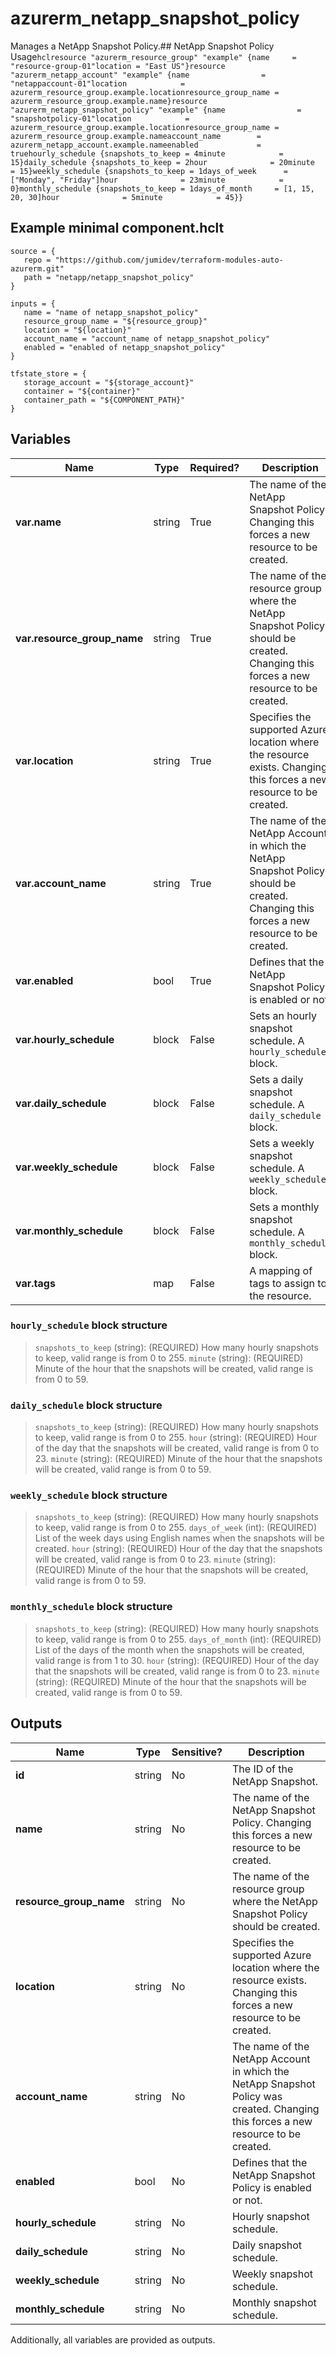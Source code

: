 # azurerm_netapp_snapshot_policy

Manages a NetApp Snapshot Policy.## NetApp Snapshot Policy Usage```hclresource "azurerm_resource_group" "example" {name     = "resource-group-01"location = "East US"}resource "azurerm_netapp_account" "example" {name                = "netappaccount-01"location            = azurerm_resource_group.example.locationresource_group_name = azurerm_resource_group.example.name}resource "azurerm_netapp_snapshot_policy" "example" {name                = "snapshotpolicy-01"location            = azurerm_resource_group.example.locationresource_group_name = azurerm_resource_group.example.nameaccount_name        = azurerm_netapp_account.example.nameenabled             = truehourly_schedule {snapshots_to_keep = 4minute            = 15}daily_schedule {snapshots_to_keep = 2hour              = 20minute            = 15}weekly_schedule {snapshots_to_keep = 1days_of_week      = ["Monday", "Friday"]hour              = 23minute            = 0}monthly_schedule {snapshots_to_keep = 1days_of_month     = [1, 15, 20, 30]hour              = 5minute            = 45}}```

## Example minimal component.hclt

```hcl
source = {
   repo = "https://github.com/jumidev/terraform-modules-auto-azurerm.git" 
   path = "netapp/netapp_snapshot_policy" 
}

inputs = {
   name = "name of netapp_snapshot_policy" 
   resource_group_name = "${resource_group}" 
   location = "${location}" 
   account_name = "account_name of netapp_snapshot_policy" 
   enabled = "enabled of netapp_snapshot_policy" 
}

tfstate_store = {
   storage_account = "${storage_account}" 
   container = "${container}" 
   container_path = "${COMPONENT_PATH}" 
}

```

## Variables

| Name | Type | Required? |  Description |
| ---- | ---- | --------- |  ----------- |
| **var.name** | string | True | The name of the NetApp Snapshot Policy. Changing this forces a new resource to be created. | 
| **var.resource_group_name** | string | True | The name of the resource group where the NetApp Snapshot Policy should be created. Changing this forces a new resource to be created. | 
| **var.location** | string | True | Specifies the supported Azure location where the resource exists. Changing this forces a new resource to be created. | 
| **var.account_name** | string | True | The name of the NetApp Account in which the NetApp Snapshot Policy should be created. Changing this forces a new resource to be created. | 
| **var.enabled** | bool | True | Defines that the NetApp Snapshot Policy is enabled or not. | 
| **var.hourly_schedule** | block | False | Sets an hourly snapshot schedule. A `hourly_schedule` block. | 
| **var.daily_schedule** | block | False | Sets a daily snapshot schedule. A `daily_schedule` block. | 
| **var.weekly_schedule** | block | False | Sets a weekly snapshot schedule. A `weekly_schedule` block. | 
| **var.monthly_schedule** | block | False | Sets a monthly snapshot schedule. A `monthly_schedule` block. | 
| **var.tags** | map | False | A mapping of tags to assign to the resource. | 

### `hourly_schedule` block structure

> `snapshots_to_keep` (string): (REQUIRED) How many hourly snapshots to keep, valid range is from 0 to 255.
> `minute` (string): (REQUIRED) Minute of the hour that the snapshots will be created, valid range is from 0 to 59.

### `daily_schedule` block structure

> `snapshots_to_keep` (string): (REQUIRED) How many hourly snapshots to keep, valid range is from 0 to 255.
> `hour` (string): (REQUIRED) Hour of the day that the snapshots will be created, valid range is from 0 to 23.
> `minute` (string): (REQUIRED) Minute of the hour that the snapshots will be created, valid range is from 0 to 59.

### `weekly_schedule` block structure

> `snapshots_to_keep` (string): (REQUIRED) How many hourly snapshots to keep, valid range is from 0 to 255.
> `days_of_week` (int): (REQUIRED) List of the week days using English names when the snapshots will be created.
> `hour` (string): (REQUIRED) Hour of the day that the snapshots will be created, valid range is from 0 to 23.
> `minute` (string): (REQUIRED) Minute of the hour that the snapshots will be created, valid range is from 0 to 59.

### `monthly_schedule` block structure

> `snapshots_to_keep` (string): (REQUIRED) How many hourly snapshots to keep, valid range is from 0 to 255.
> `days_of_month` (int): (REQUIRED) List of the days of the month when the snapshots will be created, valid range is from 1 to 30.
> `hour` (string): (REQUIRED) Hour of the day that the snapshots will be created, valid range is from 0 to 23.
> `minute` (string): (REQUIRED) Minute of the hour that the snapshots will be created, valid range is from 0 to 59.



## Outputs

| Name | Type | Sensitive? | Description |
| ---- | ---- | --------- | --------- |
| **id** | string | No  | The ID of the NetApp Snapshot. | 
| **name** | string | No  | The name of the NetApp Snapshot Policy. Changing this forces a new resource to be created. | 
| **resource_group_name** | string | No  | The name of the resource group where the NetApp Snapshot Policy should be created. | 
| **location** | string | No  | Specifies the supported Azure location where the resource exists. Changing this forces a new resource to be created. | 
| **account_name** | string | No  | The name of the NetApp Account in which the NetApp Snapshot Policy was created. Changing this forces a new resource to be created. | 
| **enabled** | bool | No  | Defines that the NetApp Snapshot Policy is enabled or not. | 
| **hourly_schedule** | string | No  | Hourly snapshot schedule. | 
| **daily_schedule** | string | No  | Daily snapshot schedule. | 
| **weekly_schedule** | string | No  | Weekly snapshot schedule. | 
| **monthly_schedule** | string | No  | Monthly snapshot schedule. | 

Additionally, all variables are provided as outputs.
